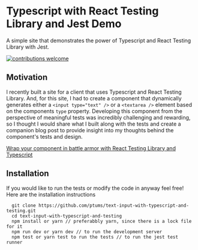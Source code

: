 # Typescript with React Testing Library and Jest Demo

A simple site that demonstrates the power of Typescript and React Testing Library with Jest.

[![contributions welcome](https://img.shields.io/badge/contributions-welcome-brightgreen.svg?style=flat)](https://github.com/dwyl/esta/issues)

## Motivation

I recently built a site for a client that uses Typescript and React Testing Library. And, for this site, I had to create a component that dynamically generates either a `<input type="text" />` or a `<textarea />` element based on the components `type` property. Developing this component from the perspective of meaningful tests was incredibly challenging and rewarding, so I thought I would share what I built along with the tests and create a companion blog post to provide insight into my thoughts behind the component's tests and design. 

[Wrap your component in battle armor with React Testing Library and Typescript](https://www.tumulty.dev/post/testing-form-inputs-with-react-testing-library-and-typescript)


## Installation

If you would like to run the tests or modify the code in anyway feel free! Here are the installation instructions 

``` 
  git clone https://github.com/ptums/text-input-with-typescript-and-testing.git
  cd text-input-with-typescript-and-testing  
  npm install or yarn // preferabbly yarn, since there is a lock file for it
  npm run dev or yarn dev // to run the development server
  npm test or yarn test to run the tests // to run the jest test runner  
```






